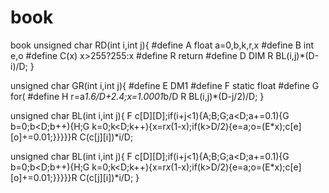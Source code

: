 # book
book
unsigned char RD(int i,int j){
#define A float a=0,b,k,r,x
#define B int e,o
#define C(x) x>255?255:x
#define R return
#define D DIM
R BL(i,j)*(D-i)/D;
}

unsigned char GR(int i,int j){
#define E DM1
#define F static float
#define G for(
#define H r=a*1.6/D+2.4;x=1.0001*b/D
R BL(i,j)*(D-j/2)/D;
}

unsigned char BL(int i,int j){
F c[D][D];if(i+j<1){A;B;G;a<D;a+=0.1){G b=0;b<D;b++){H;G k=0;k<D;k++){x=r*x*(1-x);if(k>D/2){e=a;o=(E*x);c[e][o]+=0.01;}}}}}R C(c[j][i])*i/D;

unsigned char BL(int i,int j){
F c[D][D];if(i+j<1){A;B;G;a<D;a+=0.1){G b=0;b<D;b++){H;G k=0;k<D;k++){x=r*x*(1-x);if(k>D/2){e=a;o=(E*x);c[e][o]+=0.01;}}}}}R C(c[j][i])*i/D;
}
